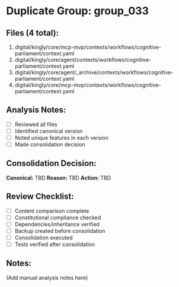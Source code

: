 # Duplicate Group: group_033

## Files (4 total):
1. digital/kingly/core/mcp-mvp/contexts/workflows/cognitive-parliament/context.yaml
2. digital/kingly/core/agent/contexts/workflows/cognitive-parliament/context.yaml
3. digital/kingly/core/agent/_archive/contexts/workflows/cognitive-parliament/context.yaml
4. digital/kingly/core/mcp-mvp/contexts/workflows/cognitive-parliament/context.yaml

## Analysis Notes:
- [ ] Reviewed all files
- [ ] Identified canonical version
- [ ] Noted unique features in each version
- [ ] Made consolidation decision

## Consolidation Decision:
**Canonical:** TBD
**Reason:** TBD
**Action:** TBD

## Review Checklist:
- [ ] Content comparison complete
- [ ] Constitutional compliance checked
- [ ] Dependencies/inheritance verified
- [ ] Backup created before consolidation
- [ ] Consolidation executed
- [ ] Tests verified after consolidation

## Notes:
(Add manual analysis notes here)
